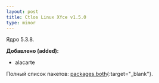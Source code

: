 ```yaml
---
layout: post
title: Ctlos Linux Xfce v1.5.0
type: minor
---
```


Ядро 5.3.8.

**Добавлено (added):**

- alacarte

Полный список пакетов: [packages.both](https://github.com/ctlos/ctlosiso/blob/f4e34a094601f8afddba26137520e5c8efe4f8a8/packages.both){:target="_blank"}.
